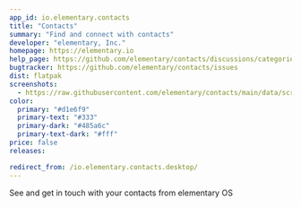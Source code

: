 ```yaml
---
app_id: io.elementary.contacts
title: "Contacts"
summary: "Find and connect with contacts"
developer: "elementary, Inc."
homepage: https://elementary.io
help_page: https://github.com/elementary/contacts/discussions/categories/q-a
bugtracker: https://github.com/elementary/contacts/issues
dist: flatpak
screenshots:
  - https://raw.githubusercontent.com/elementary/contacts/main/data/screenshot.png
color:
  primary: "#d1e6f9"
  primary-text: "#333"
  primary-dark: "#485a6c"
  primary-text-dark: "#fff"
price: false
releases:

redirect_from: /io.elementary.contacts.desktop/
---
```


<p>See and get in touch with your contacts from elementary OS</p>